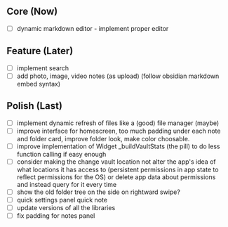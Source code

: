 ## Core (Now)
- [ ] dynamic markdown editor - implement proper editor

## Feature (Later)
- [ ] implement search
- [ ] add photo, image, video notes (as upload) (follow obsidian markdown embed syntax)

## Polish (Last)
- [ ] implement dynamic refresh of files like a (good) file manager (maybe)
- [ ] improve interface for homescreen, too much padding under each note and folder card, improve folder look, make color choosable.
- [ ] improve implementation of Widget _buildVaultStats (the pill) to do less function calling if easy enough
- [ ] consider making the change vault location not alter the app's idea of what locations it has access to (persistent permissions in app state to reflect permissions for the OS) or delete app data about permissions and instead query for it every time
- [ ] show the old folder tree on the side on rightward swipe?
- [ ] quick settings panel quick note
- [ ] update versions of all the libraries
- [ ] fix padding for notes panel